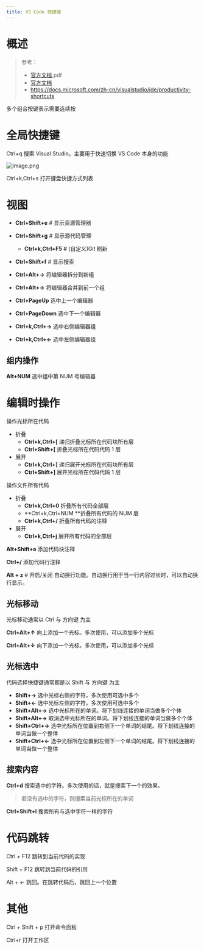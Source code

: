 ```yaml
---
title: VS Code 快捷键
---
```


# 概述

> 参考：
> 
> - [官方文档](https://code.visualstudio.com/shortcuts/keyboard-shortcuts-windows.pdf),pdf
> - [官方文档](https://docs.microsoft.com/zh-cn/visualstudio/ide/default-keyboard-shortcuts-in-visual-studio)
> - <https://docs.microsoft.com/zh-cn/visualstudio/ide/productivity-shortcuts>

多个组合按键表示需要连续按

# 全局快捷键

Ctrl+q 搜索 Visual Studio。主要用于快速切换 VS Code 本身的功能

![image.png](https://notes-learning.oss-cn-beijing.aliyuncs.com/izq5cy/1640249077536-e62dfef8-9671-42f9-a9be-cb61bf2ad504.png)

Ctrl+k,Ctrl+s 打开键盘快捷方式列表

# 视图

- **Ctrl+Shift+e** # 显示资源管理器
- **Ctrl+Shift+g** # 显示源代码管理

  - **Ctrl+k,Ctrl+F5** # (自定义)Git 刷新

- **Ctrl+Shift+f** # 显示搜索

- **Ctrl+Alt+→** 将编辑器拆分到新组
- **Ctrl+Alt+→** 将编辑器合并到前一个组
- **Ctrl+PageUp** 选中上一个编辑器
- **Ctrl+PageDown** 选中下一个编辑器
- **Ctrl+k,Ctrl+→** 选中右侧编辑器组
- **Ctrl+k,Ctrl+←** 选中左侧编辑器组

## 组内操作

**Alt+NUM** 选中组中第 NUM 号编辑器

# 编辑时操作

操作光标所在代码

- 折叠
  - **Ctrl+k,Ctrl+\[** 递归折叠光标所在代码块所有层
  - **Ctrl+Shift+\[** 折叠光标所在代码代码 1 层
- 展开
  - **Ctrl+k,Ctrl+]** 递归展开光标所在代码块所有层
  - **Ctrl+Shift+]** 展开光标所在代码代码 1 层

操作文件所有代码

- 折叠
  - **Ctrl+k,Ctrl+0** 折叠所有代码全部层
  - **Ctrl+k,Ctrl+NUM **折叠所有代码的 NUM 层
  - **Ctrl+k,Ctrl+/** 折叠所有代码的注释
- 展开
  - **Ctrl+k,Ctrl+j** 展开所有代码的全部层

**Alt+Shift+a** 添加代码块注释

**Ctrl+/** 添加代码行注释

**Alt + z** # 开启/关闭 自动换行功能。自动换行用于当一行内容过长时，可以自动换行显示。

## 光标移动

光标移动通常以 Ctrl 与 方向键 为主

**Ctrl+Alt+↑** 向上添加一个光标。多次使用，可以添加多个光标

**Ctrl+Alt+↓** 向下添加一个光标。多次使用，可以添加多个光标

## 光标选中

代码选择快捷键通常都是以 Shift 与 方向键 为主

- **Shift+→** 选中光标右侧的字符，多次使用可选中多个
- **Shift+←** 选中光标左侧的字符，多次使用可选中多个
- **Shift+Alt+→** 选中光标所在的单词。将下划线连接的单词当做多个个体
- **Shift+Alt+→** 取消选中光标所在的单词。将下划线连接的单词当做多个个体
- **Shift+Ctrl+→** 选中光标所在位置到右侧下一个单词的结尾。将下划线连接的单词当做一个整体
- **Shift+Ctrl+←** 选中光标所在位置到左侧下一个单词的结尾。将下划线连接的单词当做一个整体

## 搜索内容

**Ctrl+d** 搜索选中的字符。多次使用的话，就是搜索下一个的效果。

> 若没有选中的字符，则搜索当前光标所在的单词

**Ctrl+Shift+l** 搜索所有与选中字符一样的字符

# 代码跳转

Ctrl + F12 跳转到当前代码的实现

Shift + F12 跳转到当前代码的引用

Alt + ← 跳回。在跳转代码后，跳回上一个位置

# 其他

Ctrl + Shift + p 打开命令面板

Ctrl+r 打开工作区
